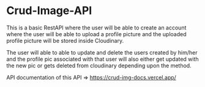 # Crud-Image-API

This is a basic RestAPI where the user will be able to create an account where the user will be able to upload a profile picture and the uploaded profile picture will be stored inside Cloudinary.

The user will able to able to update and delete the users created by him/her and the profile pic associated with that user will also either get updated with the new pic or gets deleted from cloudinary depending upon the method.


API documentation of this API => https://crud-img-docs.vercel.app/
